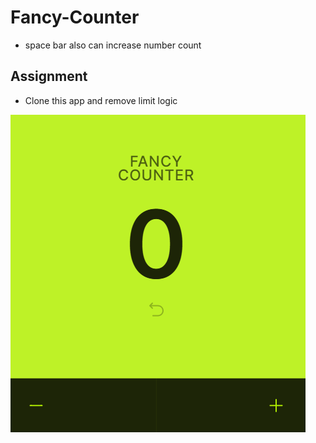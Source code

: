 #  Fancy-Counter
- space bar also can increase number count 

## Assignment
- Clone this app and remove limit logic 

![fancy-counter.PNG](fancy-counter.PNG)

